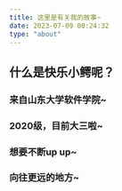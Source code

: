 ```yaml
---
title: 这里是有关我的故事~
date: 2023-07-09 00:24:32
type: "about"
---
```


## 什么是快乐小鳄呢？

### 来自山东大学软件学院~
### 2020级，目前大三啦~
### 想要不断up up~
### 向往更远的地方~